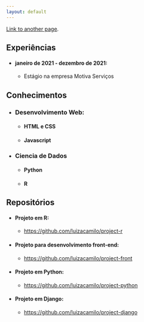 ```yaml
---
layout: default
---
```



[Link to another page](./another-page.html).



## Experiências

- #### janeiro de 2021 - dezembro de 2021: 
    - Estágio na empresa Motiva Serviços


## Conhecimentos

- ### Desenvolvimento Web:
    - #### HTML e CSS
    - #### Javascript

- ### Ciencia de Dados
    - #### Python
    - #### R




## Repositórios

- #### Projeto em R:
    - https://github.com/luizacamilo/project-r
    
- #### Projeto para desenvolvimento front-end:
    - https://github.com/luizacamilo/project-front
    
- #### Projeto em Python:
    - https://github.com/luizacamilo/project-python


- #### Projeto em Django:
    - https://github.com/luizacamilo/project-django
    

    